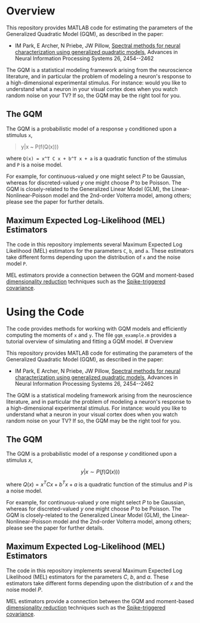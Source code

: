 # Overview

This repository provides MATLAB code for estimating the parameters of the Generalized Quadratic Model (GQM), as described in the paper:

* IM Park, E Archer, N Priebe, JW Pillow, [Spectral methods for neural characterization using generalized quadratic models](http://pillowlab.princeton.edu/pubs/ParkI_GQM_NIPS2013.pdf), Advances in Neural Information Processing Systems 26, 2454--2462

The GQM is a statistical modeling framework arising from the neuroscience literature, and in particular the problem of modeling a neuron's response to a high-dimensional experimental stimulus. For instance: would you like to understand what a neuron in your visual cortex does when you watch random noise on your TV? If so, the GQM may be the right tool for you.

## The GQM

The GQM is a probabilistic model of a response `y` conditioned upon a stimulus `x`,

> y|x ~ P(f(Q(x)))

where `Q(x) = x^T C x + b^T x + a` is a quadratic function of the stimulus and `P` is a noise model. 

For example, for continuous-valued $y$ one might select $P$ to be Gaussian, whereas for discreted-valued $y$ one might choose $P$ to be Poisson. The GQM is closely-related to the Generalized Linear Model (GLM), the Linear-Nonlinear-Poisson model and the 2nd-order Volterra model, among others; please see the paper for further details. 


## Maximum Expected Log-Likelihood (MEL) Estimators 


The code in this repository implements several Maximum Expected Log Likelihood (MEL) estimators for the parameters `C`, `b`, and `a`. These estimators take different forms depending upon the distribution of `x` and the noise model `P`.

MEL estimators provide a connection between the GQM and moment-based [dimensionality reduction](https://en.wikipedia.org/wiki/Dimensionality_reduction) techniques such as the [Spike-triggered covariance](https://en.wikipedia.org/wiki/Spike-triggered_covariance).


# Using the Code


The code provides methods for working with GQM models and efficiently computing the moments of `x` and `y`. The file `gqm_example.m` provides a tutorial overview of simulating and fitting a GQM model. # Overview

This repository provides MATLAB code for estimating the parameters of the Generalized Quadratic Model (GQM), as described in the paper:

* IM Park, E Archer, N Priebe, JW Pillow, [Spectral methods for neural characterization using generalized quadratic models](http://pillowlab.princeton.edu/pubs/ParkI_GQM_NIPS2013.pdf), Advances in Neural Information Processing Systems 26, 2454--2462

The GQM is a statistical modeling framework arising from the neuroscience literature, and in particular the problem of modeling a neuron's response to a high-dimensional experimental stimulus. For instance: would you like to understand what a neuron in your visual cortex does when you watch random noise on your TV? If so, the GQM may be the right tool for you.

## The GQM

The GQM is a probabilistic model of a response $y$ conditioned upon a stimulus $x$, 

$$ y|x \sim P(f(Q(x)))$$

where $Q(x) = x^T C x + b^T x + a$ is a quadratic function of the stimulus and $P$ is a noise model. 

For example, for continuous-valued $y$ one might select $P$ to be Gaussian, whereas for discreted-valued $y$ one might choose $P$ to be Poisson. The GQM is closely-related to the Generalized Linear Model (GLM), the Linear-Nonlinear-Poisson model and the 2nd-order Volterra model, among others; please see the paper for further details. 


## Maximum Expected Log-Likelihood (MEL) Estimators 


The code in this repository implements several Maximum Expected Log Likelihood (MEL) estimators for the parameters $C$, $b$, and $a$. These estimators take different forms depending upon the distribution of $x$ and the noise model $P$.

MEL estimators provide a connection between the GQM and moment-based [dimensionality reduction](https://en.wikipedia.org/wiki/Dimensionality_reduction) techniques such as the [Spike-triggered covariance](https://en.wikipedia.org/wiki/Spike-triggered_covariance).



